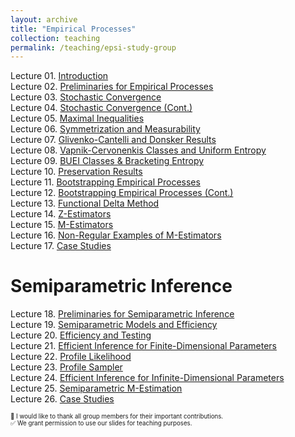 ```yaml
---
layout: archive
title: "Empirical Processes"
collection: teaching
permalink: /teaching/epsi-study-group
---
```


Lecture 01. [Introduction](/files/epsi-slides/EPSI0602_Introduction_and_Overview.pdf)<br>
Lecture 02. [Preliminaries for Empirical Processes](/files/epsi-slides/EPSI0609_Preliminaries_for_Empirical_Processes.pdf)<br>Lecture 03. [Stochastic Convergence](/files/epsi-slides/EPSI0623_Stochastic_Processes_and_Weak_Convergence.pdf)<br>
Lecture 04. [Stochastic Convergence (Cont.)](/files/epsi-slides/EPSI0630_Weak_Convergence_Cont_and_Other_Modes_of_Convergence.pdf)<br>
Lecture 05. [Maximal Inequalities](/files/epsi-slides/EPSI0707_EP_Methods_Orlicz_Norm_and_Maximal_Inequalities.pdf)<br>
Lecture 06. [Symmetrization and Measurability](/files/epsi-slides/EPSI0713_Symmetrization_and_Measurability.pdf)<br>
Lecture 07. [Glivenko-Cantelli and Donsker Results](/files/epsi-slides/EPSI0721_GC_and_Donsker_Results.pdf)<br>
Lecture 08. [Vapnik-Cervonenkis Classes and Uniform Entropy](/files/epsi-slides/EPSI0728_VC_Class.pdf)<br>
Lecture 09. [BUEI Classes & Bracketing Entropy](/files/epsi-slides/EPSI0804_BUEI_Bracketing_Entropy.pdf)<br>
Lecture 10. [Preservation Results](/files/epsi-slides/EPSI0811_Preservation_Results.pdf)<br>
Lecture 11. [Bootstrapping Empirical Processes](/files/epsi-slides/EPSI0819_Bootstrapping.pdf)<br>
Lecture 12. [Bootstrapping Empirical Processes (Cont.)](/files/epsi-slides/EPSI0826_Bootstrapping_Cont.pdf)<br>
Lecture 13. [Functional Delta Method](/files/epsi-slides/EPSI0902_Functional_Delta_Method.pdf)<br>
Lecture 14. [Z-Estimators](/files/epsi-slides/EPSI0909_Z-Estimators.pdf)<br>
Lecture 15. [M-Estimators](/files/epsi-slides/EPSI0916_M-Estimators.pdf)<br>
Lecture 16. [Non-Regular Examples of M-Estimators](/files/epsi-slides/EPSI0923_Nonregular_M-Estimators.pdf)<br>
Lecture 17. [Case Studies](/files/epsi-slides/EPSI0930_CaseStudies.pdf)

Semiparametric Inference
======
Lecture 18. [Preliminaries for Semiparametric Inference](/files/epsi-slides/EPSI1007_SI_Preliminaries.pdf)<br>
Lecture 19. [Semiparametric Models and Efficiency](/files/epsi-slides/EPSI1014_Semiparametric_Models_and_Efficiency.pdf)<br>
Lecture 20. [Efficiency and Testing](/files/epsi-slides/EPSI1025_Efficiency_and_Testing.pdf)<br>
Lecture 21. [Efficient Inference for Finite-Dimensional Parameters](/files/epsi-slides/EPSI1104_Efficient_Inference.pdf)<br>
Lecture 22. [Profile Likelihood](/files/epsi-slides/EPSI1111_Profile_Likelihood.pdf)<br>
Lecture 23. [Profile Sampler](/files/epsi-slides/EPSI1118_Profile_Sampler.pdf)<br>
Lecture 24. [Efficient Inference for Infinite-Dimensional Parameters](/files/epsi-slides/EPSI1202_Efficient_Inference_Infinite.pdf)<br>
Lecture 25. [Semiparametric M-Estimation](/files/epsi-slides/EPSI220128-Semiparametric_M_Estimation.pdf)<br>
Lecture 26. [Case Studies](/files/epsi-slides/EPSI220212_Case_Studies.pdf)

<sub><sup>
💟 I would like to thank all group members for their important contributions.<br>
✅ We grant permission to use our slides for teaching purposes. 
</sup></sub>
